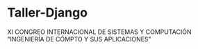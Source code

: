 # Taller-Django
XI CONGREO INTERNACIONAL DE SISTEMAS Y COMPUTACIÓN "INGENIERÍA DE CÓMPTO Y SUS APLICACIONES"
